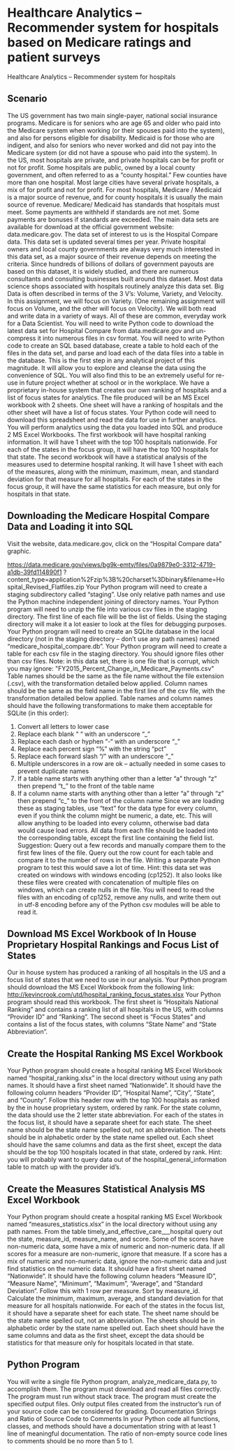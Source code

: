 ﻿# Healthcare Analytics – Recommender system for hospitals based on Medicare ratings and patient surveys 
Healthcare Analytics – Recommender system for hospitals

##  Scenario
The US government has two main single-payer, national social insurance programs. Medicare is for seniors who are age 65 and older who paid into the Medicare system when working (or their spouses paid into the system), and also for persons eligible for disability. Medicaid is for those who are indigent, and also for seniors who never worked and did not pay into the Medicare system (or did not have a spouse who paid into the system).
In the US, most hospitals are private, and private hospitals can be for profit or not for profit. Some hospitals are public, owned by a local county government, and often referred to as a “county hospital.” Few counties have more than one hospital. Most large cities have several private hospitals, a mix of for profit and not for profit.
For most hospitals, Medicare / Medicaid is a major source of revenue, and for county hospitals it is usually the main source of revenue. Medicare/ Medicaid has standards that hospitals must meet. Some payments are withheld if standards are not met. Some payments are bonuses if standards are exceeded.
The main data sets are available for download at the official government website: data.medicare.gov. The data set of interest to us is the Hospital Compare data. This data set is updated several times per year. Private hospital owners and local county governments are always very much interested in this data set, as a major source of their revenue depends on meeting the criteria. Since hundreds of billions of dollars of government payouts are based on this dataset, it is widely studied, and there are numerous consultants and consulting businesses built around this dataset. Most data science shops associated with hospitals routinely analyze this data set.
Big Data is often described in terms of the 3 V’s: Volume, Variety, and Velocity. In this assignment, we will focus on Variety. (One remaining assignment will focus on Volume, and the other will focus on Velocity). We will both read and write data in a variety of ways. All of these are common, everyday work for a Data Scientist.
You will need to write Python code to download the latest data set for Hospital Compare from data.medicare.gov and un-compress it into numerous files in csv format. You will need to write Python code to create an SQL based database, create a table to hold each of the files in the data set, and parse and load each of the data files into a table in the database. This is the first step in any analytical project of this magnitude. It will allow you to explore and cleanse the data using the convenience of SQL. You will also find this to be an extremely useful for re-use in future project whether at school or in the workplace.
We have a proprietary in-house system that creates our own ranking of hospitals and a list of focus states for analytics. The file produced will be an MS Excel workbook with 2 sheets. One sheet will have a ranking of hospitals and the other sheet will have a list of focus states. Your Python code will need to download this spreadsheet and read the data for use in further analytics.
You will perform analytics using the data you loaded into SQL and produce 2 MS Excel Workbooks.
The first workbook will have hospital ranking information. It will have 1 sheet with the top 100 hospitals nationwide. For each of the states in the focus group, it will have the top 100 hospitals for that state.
The second workbook will have a statistical analysis of the measures used to determine hospital ranking. It will have 1 sheet with each of the measures, along with the minimum, maximum, mean, and standard deviation for that measure for all hospitals. For each of the states in the focus group, it will have the same statistics for each measure, but only for hospitals in that state.

## Downloading the Medicare Hospital Compare Data and Loading it into SQL
Visit the website, data.medicare.gov, click on the “Hospital Compare data” graphic.

https://data.medicare.gov/views/bg9k-emty/files/0a9879e0-3312-4719-a1db-39fd114890f1
?content_type=application%2Fzip%3B%20charset%3Dbinary&filename=Hospital_Revised_Flatfiles.zip
Your Python program will need to create a staging subdirectory called “staging”. Use only relative path names and use the Python machine independent joining of directory names.
Your Python program will need to unzip the file into various csv files in the staging directory. The first line of each file will be the list of fields. Using the staging directory will make it a lot easier to look at the files for debugging purposes.
Your Python program will need to create an SQLite database in the local directory (not in the staging directory – don’t use any path names) named “medicare_hospital_compare.db”.
Your Python program will need to create a table for each csv file in the staging directory. You should ignore files other than csv files. Note: in this data set, there is one file that is corrupt, which you may ignore:
"FY2015_Percent_Change_in_Medicare_Payments.csv"
Table names should be the same as the file name without the file extension (.csv), with the transformation detailed below applied.
Column names should be the same as the field name in the first line of the csv file, with the transformation detailed below applied.
Table names and column names should have the following transformations to make them acceptable for SQLite (in this order):
1. Convert all letters to lower case
2. Replace each blank “ “ with an underscore “_”
3. Replace each dash or hyphen “-“ with an underscore “_”
4. Replace each percent sign “%” with the string “pct”
5. Replace each forward slash “/” with an underscore “_”
6. Multiple underscores in a row are ok – actually needed in some cases to prevent duplicate names
7. If a table name starts with anything other than a letter “a” through “z” then prepend “t_” to the front of the table name
8. If a column name starts with anything other than a letter “a” through “z” then prepend “c_” to the front of the column name
Since we are loading these as staging tables, use “text” for the data type for every column, even if you think the column might be numeric, a date, etc. This will allow anything to be loaded into every column, otherwise bad data would cause load errors.
All data from each file should be loaded into the corresponding table, except the first line containing the field list.
Suggestion: Query out a few records and manually compare them to the first few lines of the file. Query out the row count for each table and compare it to the number of rows in the file. Writing a separate Python program to test this would save a lot of time.
Hint: this data set was created on windows with windows encoding (cp1252). It also looks like these files were created with concatenation of multiple files on windows, which can create nulls in the file. You will need to read the files with an encoding of cp1252, remove any nulls, and write them out in utf-8 encoding before any of the Python csv modules will be able to read it.


## Download MS Excel Workbook of In House Proprietary Hospital Rankings and Focus List of States
Our in house system has produced a ranking of all hospitals in the US and a focus list of states that we need to use in our analysis.
Your Python program should download the MS Excel Workbook from the following link:
http://kevincrook.com/utd/hospital_ranking_focus_states.xlsx
Your Python program should read this workbook. The first sheet is “Hospitals National Ranking” and contains a ranking list of all hospitals in the US, with columns “Provider ID” and “Ranking”. The second sheet is “Focus States” and contains a list of the focus states, with columns “State Name” and “State Abbreviation”.

## Create the Hospital Ranking MS Excel Workbook
Your Python program should create a hospital ranking MS Excel Workbook named “hospital_ranking.xlsx” in the local directory without using any path names.
It should have a first sheet named “Nationwide”. It should have the following column headers “Provider ID”, “Hospital Name”, “City”, “State”, and “County”. Follow this header row with the top 100 hospitals as ranked by the in house proprietary system, ordered by rank. For the state column, the data should use the 2 letter state abbreviation.
For each of the states in the focus list, it should have a separate sheet for each state. The sheet name should be the state name spelled out, not an abbreviation. The sheets should be in alphabetic order by the state name spelled out. Each sheet should have the same columns and data as the first sheet, except the data should be the top 100 hospitals located in that state, ordered by rank.
Hint: you will probably want to query data out of the hospital_general_information table to match up with the provider id’s.

## Create the Measures Statistical Analysis MS Excel Workbook
Your Python program should create a hospital ranking MS Excel Workbook named “measures_statistics.xlsx” in the local directory without using any path names.
From the table timely_and_effective_care___hospital query out the state, measure_id, measure_name, and score. Some of the scores have non-numeric data, some have a mix of numeric and non-numeric data. If all scores for a measure are non-numeric, ignore that measure. If a score has a mix of numeric and non-numeric data, ignore the non-numeric data and just find statistics on the numeric data.
It should have a first sheet named “Nationwide”. It should have the following column headers “Measure ID”, “Measure Name”, “Minimum”, “Maximum”, “Average”, and “Standard Deviation”. Follow this with 1 row
per measure. Sort by measure_id. Calculate the minimum, maximum, average, and standard deviation for that measure for all hospitals nationwide.
For each of the states in the focus list, it should have a separate sheet for each state. The sheet name should be the state name spelled out, not an abbreviation. The sheets should be in alphabetic order by the state name spelled out. Each sheet should have the same columns and data as the first sheet, except the data should be statistics for that measure only for hospitals located in that state.

## Python Program
You will write a single file Python program, analyze_medicare_data.py, to accomplish them. The program must download and read all files correctly. The program must run without stack trace. The program must create the specified output files. Only output files created from the instructor’s run of your source code can be considered for grading.
Documentation Strings and Ratio of Source Code to Comments
In your Python code all functions, classes, and methods should have a documentation string with at least 1 line of meaningful documentation. The ratio of non-empty source code lines to comments should be no more than 5 to 1.
